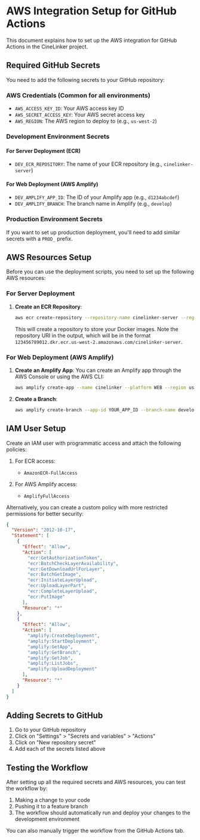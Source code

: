 # AWS Integration Setup for GitHub Actions

This document explains how to set up the AWS integration for GitHub Actions in the CineLinker project.

## Required GitHub Secrets

You need to add the following secrets to your GitHub repository:

### AWS Credentials (Common for all environments)

- `AWS_ACCESS_KEY_ID`: Your AWS access key ID
- `AWS_SECRET_ACCESS_KEY`: Your AWS secret access key
- `AWS_REGION`: The AWS region to deploy to (e.g., `us-west-2`)

### Development Environment Secrets

#### For Server Deployment (ECR)

- `DEV_ECR_REPOSITORY`: The name of your ECR repository (e.g., `cinelinker-server`)

#### For Web Deployment (AWS Amplify)

- `DEV_AMPLIFY_APP_ID`: The ID of your Amplify app (e.g., `d1234abcdef`)
- `DEV_AMPLIFY_BRANCH`: The branch name in Amplify (e.g., `develop`)

### Production Environment Secrets

If you want to set up production deployment, you'll need to add similar secrets with a `PROD_` prefix.

## AWS Resources Setup

Before you can use the deployment scripts, you need to set up the following AWS resources:

### For Server Deployment

1. **Create an ECR Repository**:
   ```bash
   aws ecr create-repository --repository-name cinelinker-server --region us-west-2
   ```

   This will create a repository to store your Docker images. Note the repository URI in the output, which will be in the format `123456789012.dkr.ecr.us-west-2.amazonaws.com/cinelinker-server`.

### For Web Deployment (AWS Amplify)

1. **Create an Amplify App**:
   You can create an Amplify app through the AWS Console or using the AWS CLI:
   ```bash
   aws amplify create-app --name cinelinker --platform WEB --region us-west-2
   ```

2. **Create a Branch**:
   ```bash
   aws amplify create-branch --app-id YOUR_APP_ID --branch-name develop --region us-west-2
   ```

## IAM User Setup

Create an IAM user with programmatic access and attach the following policies:

1. For ECR access:
   - `AmazonECR-FullAccess`

2. For AWS Amplify access:
   - `AmplifyFullAccess`

Alternatively, you can create a custom policy with more restricted permissions for better security:

```json
{
  "Version": "2012-10-17",
  "Statement": [
    {
      "Effect": "Allow",
      "Action": [
        "ecr:GetAuthorizationToken",
        "ecr:BatchCheckLayerAvailability",
        "ecr:GetDownloadUrlForLayer",
        "ecr:BatchGetImage",
        "ecr:InitiateLayerUpload",
        "ecr:UploadLayerPart",
        "ecr:CompleteLayerUpload",
        "ecr:PutImage"
      ],
      "Resource": "*"
    },
    {
      "Effect": "Allow",
      "Action": [
        "amplify:CreateDeployment",
        "amplify:StartDeployment",
        "amplify:GetApp",
        "amplify:GetBranch",
        "amplify:GetJob",
        "amplify:ListJobs",
        "amplify:UploadDeployment"
      ],
      "Resource": "*"
    }
  ]
}
```

## Adding Secrets to GitHub

1. Go to your GitHub repository
2. Click on "Settings" > "Secrets and variables" > "Actions"
3. Click on "New repository secret"
4. Add each of the secrets listed above

## Testing the Workflow

After setting up all the required secrets and AWS resources, you can test the workflow by:

1. Making a change to your code
2. Pushing it to a feature branch
3. The workflow should automatically run and deploy your changes to the development environment

You can also manually trigger the workflow from the GitHub Actions tab.
